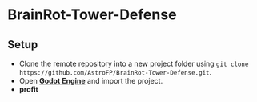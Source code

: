 # BrainRot-Tower-Defense

## Setup
- Clone the remote repository into a new project folder using `git clone https://github.com/AstroFP/BrainRot-Tower-Defense.git`.
- Open [**Godot Engine**](https://godotengine.org/) and import the project.  
- **profit**
